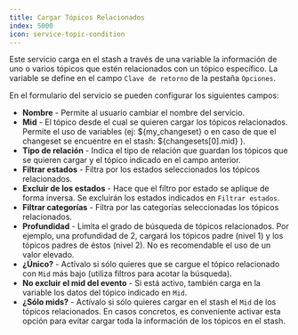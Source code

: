 ```yaml
---
title: Cargar Tópicos Relacionados
index: 5000
icon: service-topic-condition
---
```


Este servicio carga en el stash a través de una variable la información de uno o varios tópicos que estén relacionados
con un tópico específico.  La variable se define en el campo `Clave de retorno` de la pestaña `Opciones`.

En el formulario del servicio se pueden configurar los siguientes campos:

- **Nombre** - Permite al usuario cambiar el nombre del servicio.
- **Mid** - El tópico desde el cual se quieren cargar los tópicos relacionados. Permite el uso de variables (ej:
${my_changeset} o en caso de que el changeset se encuentre en el stash: ${changesets[0].mid} ).
- **Tipo de relación** - Indica el tipo de relación que guardan los tópicos que se quieren cargar y el tópico indicado
en el campo anterior.
- **Filtrar estados** - Filtra por los estados seleccionados los tópicos relacionados.
- **Excluir de los estados** - Hace que el filtro por estado se aplique de forma inversa. Se excluirán los estados
indicados en `Filtrar estados`.
- **Filtrar categorías** - Filtra por las categorías seleccionadas los tópicos relacionados.
- **Profundidad** - Limita el grado de búsqueda de tópicos relacionados. Por ejemplo, una profundidad de 2, cargará los
tópicos padre (nivel 1) y los tópicos padres de éstos (nivel 2). No es recomendable el uso de un valor elevado.
- **¿Único?** - Actívalo si sólo quieres que se cargue el tópico relacionado con `Mid` más bajo (utiliza filtros para
acotar la búsqueda).
- **No excluir el mid del evento** - Si está activo, también carga en la variable los datos del tópico indicado en
`Mid`.
- **¿Sólo mids?** - Actívalo si sólo quieres cargar en el stash el `Mid` de los tópicos relacionados. En casos
concretos, es conveniente activar esta opción para evitar cargar toda la información de los tópicos en el stash.
